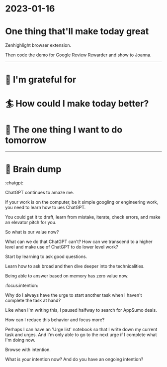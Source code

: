 # 2023-01-16


# One thing that'll make today great

Zenhighlight browser extension.

Then code the demo for Google Review Rewarder and show to Joanna.

---

# 🤗 I'm grateful for


# 🏄 How could I make today better?


# 🏹 The one thing I want to do tomorrow

---

# 💭 Brain dump

:chatgpt:

ChatGPT continues to amaze me.

If your work is on the computer, be it simple googling or engineering work, you need to learn how to ues ChatGPT.

You could get it to draft, learn from mistake, iterate, check errors, and make an elevator pitch for you.

So what is our value now?

What can we do that ChatGPT can't? How can we transcend to a higher level and make use of ChatGPT to do lower level work?

Start by learning to ask good questions.

Learn how to ask broad and then dive deeper into the technicalities.

Being able to answer based on memory has zero value now.

:focus:intention:

Why do I always have the urge to start another task when I haven't complete the task at hand?

Like when I'm writing this, I paused halfway to search for AppSumo deals.

How can I reduce this behavior and focus more?

Perhaps I can have an 'Urge list' notebook so that I write down my current task and urges. And I'm only able to go to the next urge if I complete what I'm doing now.

Browse with intention.

What is your intention now? And do you have an ongoing intention?
